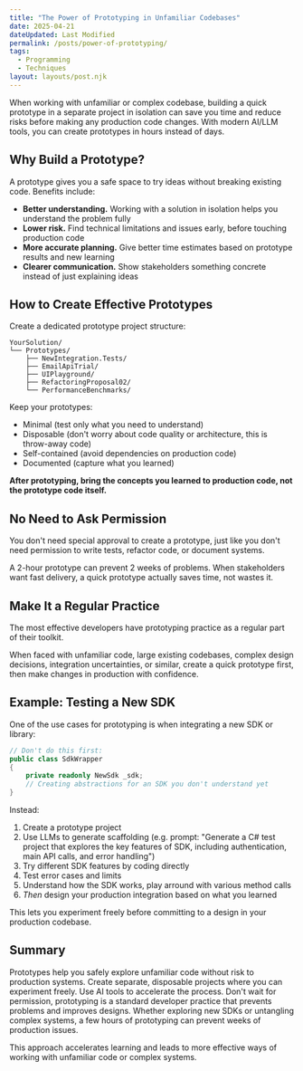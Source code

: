 ```yaml
---
title: "The Power of Prototyping in Unfamiliar Codebases"
date: 2025-04-21
dateUpdated: Last Modified
permalink: /posts/power-of-prototyping/
tags:
  - Programming
  - Techniques
layout: layouts/post.njk
---
```


When working with unfamiliar or complex codebase, building a quick prototype in a separate project in isolation can save you time and reduce risks before making any production code changes. With modern AI/LLM tools, you can create prototypes in hours instead of days.

## Why Build a Prototype?

A prototype gives you a safe space to try ideas without breaking existing code. Benefits include:

- **Better understanding.** Working with a solution in isolation helps you understand the problem fully
- **Lower risk.** Find technical limitations and issues early, before touching production code
- **More accurate planning.** Give better time estimates based on prototype results and new learning
- **Clearer communication.** Show stakeholders something concrete instead of just explaining ideas

## How to Create Effective Prototypes

Create a dedicated prototype project structure:

```plaintext
YourSolution/
└── Prototypes/
    ├── NewIntegration.Tests/
    ├── EmailApiTrial/
    ├── UIPlayground/
    ├── RefactoringProposal02/
    └── PerformanceBenchmarks/
```

Keep your prototypes:

- Minimal (test only what you need to understand)
- Disposable (don't worry about code quality or architecture, this is throw-away code)
- Self-contained (avoid dependencies on production code)
- Documented (capture what you learned)

**After prototyping, bring the concepts you learned to production code, not the prototype code itself.**

## No Need to Ask Permission

You don't need special approval to create a prototype, just like you don't need permission to write tests, refactor code, or document systems.

A 2-hour prototype can prevent 2 weeks of problems. When stakeholders want fast delivery, a quick prototype actually saves time, not wastes it.

## Make It a Regular Practice

The most effective developers have prototyping practice as a regular part of their toolkit.

When faced with unfamiliar code, large existing codebases, complex design decisions, integration uncertainties, or similar, create a quick prototype first, then make changes in production with confidence.

## Example: Testing a New SDK

One of the use cases for prototyping is when integrating a new SDK or library:

```csharp
// Don't do this first:
public class SdkWrapper
{
    private readonly NewSdk _sdk;
    // Creating abstractions for an SDK you don't understand yet
}
```

Instead:

1. Create a prototype project
2. Use LLMs to generate scaffolding (e.g. prompt: "Generate a C# test project that explores the key features of SDK, including authentication, main API calls, and error handling")
3. Try different SDK features by coding directly
4. Test error cases and limits
5. Understand how the SDK works, play arround with various method calls
6. _Then_ design your production integration based on what you learned

This lets you experiment freely before committing to a design in your production codebase.

## Summary

Prototypes help you safely explore unfamiliar code without risk to production systems. Create separate, disposable projects where you can experiment freely. Use AI tools to accelerate the process. Don't wait for permission, prototyping is a standard developer practice that prevents problems and improves designs. Whether exploring new SDKs or untangling complex systems, a few hours of prototyping can prevent weeks of production issues.

This approach accelerates learning and leads to more effective ways of working with unfamiliar code or complex systems.
